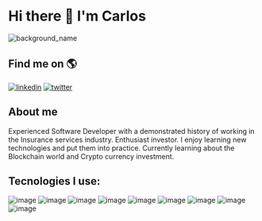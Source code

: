 # Hi there 👋 I'm Carlos
![background_name](https://user-images.githubusercontent.com/43480967/137841960-a84dddcc-508e-4141-a871-bc55a6f6b59e.png)

## Find me on 🌎
[![linkedin](https://user-images.githubusercontent.com/43480967/137839277-5e995d18-95e9-4066-a86d-49c0f6b456c4.png)](https://www.linkedin.com/in/casan3/)
[![twitter](https://user-images.githubusercontent.com/43480967/137840362-a8726400-a5c9-46da-94a8-884c52be88d8.png)](https://twitter.com/casanchezg3)



## About me
Experienced Software Developer with a demonstrated history of working in the Insurance services industry. Enthusiast investor. I enjoy learning new technologies and put them into practice. Currently learning about the Blockchain world and Crypto currency investment.

## Tecnologies I use:
![image](https://img.shields.io/badge/HTML5-E34F26?style=for-the-badge&logo=html5&logoColor=white)
![image](https://img.shields.io/badge/JavaScript-323330?style=for-the-badge&logo=javascript&logoColor=F7DF1E)
![image](https://img.shields.io/badge/TypeScript-007ACC?style=for-the-badge&logo=typescript&logoColor=white)
![image](https://img.shields.io/badge/PHP-777BB4?style=for-the-badge&logo=php&logoColor=white)
![image](https://img.shields.io/badge/Dart-0175C2?style=for-the-badge&logo=dart&logoColor=white)
![image](https://img.shields.io/badge/MySQL-00000F?style=for-the-badge&logo=mysql&logoColor=white)
![image](https://img.shields.io/badge/Flutter-02569B?style=for-the-badge&logo=flutter&logoColor=white)
![image](https://img.shields.io/badge/Express.js-000000?style=for-the-badge&logo=express&logoColor=white)
![image](https://img.shields.io/badge/Angular-DD0031?style=for-the-badge&logo=angular&logoColor=white)
